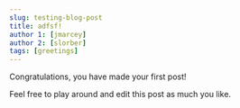 ```yaml
---
slug: testing-blog-post
title: adfsf!
author 1: [jmarcey]
author 2: [slorber]
tags: [greetings]
---
```


Congratulations, you have made your first post!

<!-- truncate -->
Feel free to play around and edit this post as much you like.